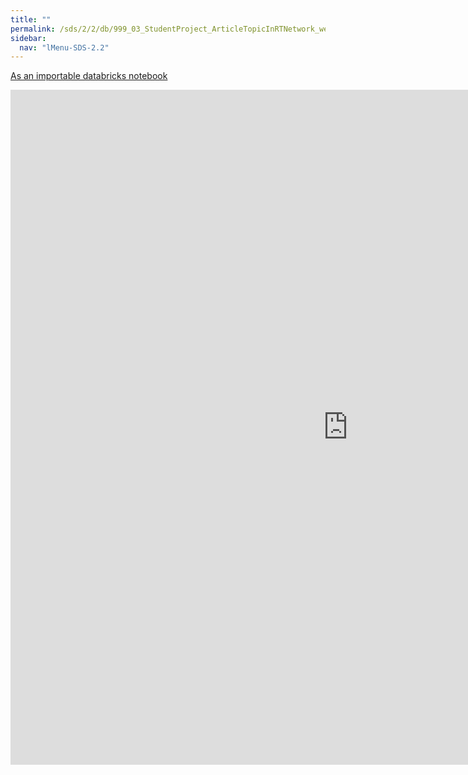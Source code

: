```yaml
---
title: ""
permalink: /sds/2/2/db/999_03_StudentProject_ArticleTopicInRTNetwork_webScraping/
sidebar:
  nav: "lMenu-SDS-2.2"
---
```


[As an importable databricks notebook](https://lamastex.github.io/scalable-data-science/sds/2/2/db/999_03_StudentProject_ArticleTopicInRTNetwork_webScraping.html)

<iframe src="https://lamastex.github.io/scalable-data-science/sds/2/2/db/999_03_StudentProject_ArticleTopicInRTNetwork_webScraping" width="1080" height="1080" frameborder="0"></iframe>
